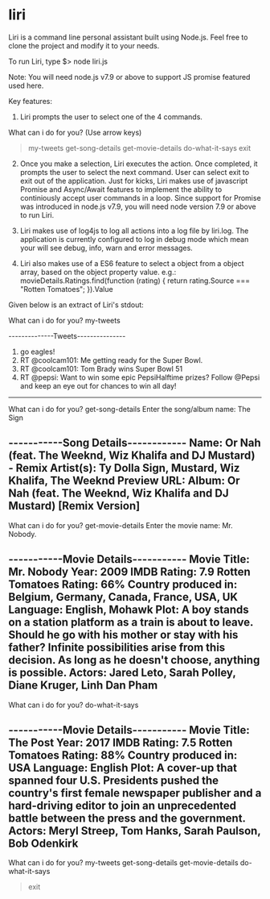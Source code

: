# liri

Liri is a command line personal assistant built using Node.js. Feel free to clone the project and modify it to your needs.

To run Liri, type $> node liri.js

Note: You will need node.js v7.9 or above to support JS promise featured used here.

Key features:
1. Liri prompts the user to select one of the 4 commands.

What can i do for you? (Use arrow keys)
> my-tweets
  get-song-details
  get-movie-details
  do-what-it-says
  exit 

2. Once you make a selection, Liri executes the action. Once completed, it prompts the user to select the next command. User can select exit to exit out of the application. Just for kicks, Liri makes use of javascript Promise and Async/Await features to implement the ability to continiously accept user commands in a loop. Since support for Promise was introduced in node.js v7.9, you will need node version 7.9 or above to run Liri.

3. Liri makes use of log4js to log all actions into a log file by liri.log. The application is currently configured to log in debug mode which mean your will see debug, info, warn and error messages.

4. Liri also makes use of a ES6 feature to select a object from a object array, based on the object property value.
e.g.: movieDetails.Ratings.find(function (rating) { return rating.Source === "Rotten Tomatoes"; }).Value


 
Given below is an extract of Liri's stdout:

What can i do for you? my-tweets


--------------Tweets---------------
1. go eagles!
2. RT @coolcam101: Me getting ready for the Super Bowl.
3. RT @coolcam101: Tom Brady wins Super Bowl 51
4. RT @pepsi: Want to win some epic PepsiHalftime prizes? Follow @Pepsi and keep an eye out for chances to win all day! 
-----------------------------------


What can i do for you? get-song-details
Enter the song/album name: The Sign


-----------Song Details------------
Name: Or Nah (feat. The Weeknd, Wiz Khalifa and DJ Mustard) - Remix
Artist(s): Ty Dolla Sign, Mustard, Wiz Khalifa, The Weeknd
Preview URL: 
Album: Or Nah (feat. The Weeknd, Wiz Khalifa and DJ Mustard) [Remix Version]
----------------------------------


What can i do for you? get-movie-details
Enter the movie name: Mr. Nobody.


-----------Movie Details-----------
Movie Title: Mr. Nobody
Year: 2009
IMDB Rating: 7.9
Rotten Tomatoes Rating: 66%
Country produced in: Belgium, Germany, Canada, France, USA, UK
Language: English, Mohawk
Plot: A boy stands on a station platform as a train is about to leave. Should he go with his mother or stay with his father? Infinite possibilities arise from this decision. As long as he doesn't choose, anything is possible.
Actors: Jared Leto, Sarah Polley, Diane Kruger, Linh Dan Pham
-----------------------------------


What can i do for you? do-what-it-says


-----------Movie Details-----------
Movie Title: The Post
Year: 2017
IMDB Rating: 7.5
Rotten Tomatoes Rating: 88%
Country produced in: USA
Language: English
Plot: A cover-up that spanned four U.S. Presidents pushed the country's first female newspaper publisher and a hard-driving editor to join an unprecedented battle between the press and the government.
Actors: Meryl Streep, Tom Hanks, Sarah Paulson, Bob Odenkirk
-----------------------------------


What can i do for you?
  my-tweets
  get-song-details
  get-movie-details
  do-what-it-says
> exit


